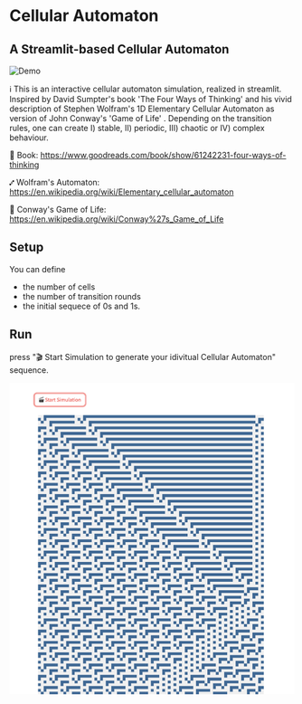 # Cellular Automaton
## A Streamlit-based Cellular Automaton

![Demo](img/cellular_automaton_demo_video.gif)

ℹ️ This is an interactive cellular automaton simulation, realized in streamlit. Inspired by David Sumpter's book 'The Four Ways of Thinking' and his vivid description of Stephen Wolfram's 1D Elementary Cellular Automaton as version of John Conway's 'Game of Life' . 
Depending on the transition rules, one can create I) stable, II) periodic, III) chaotic or IV) complex behaviour.

📕 Book: https://www.goodreads.com/book/show/61242231-four-ways-of-thinking

⑇ Wolfram's Automaton: https://en.wikipedia.org/wiki/Elementary_cellular_automaton 

🧬 Conway's Game of Life: https://en.wikipedia.org/wiki/Conway%27s_Game_of_Life 

## Setup 
You can define
- the number of cells
- the number of transition rounds
- the initial sequece of 0s and 1s. 

## Run
press "🎬 Start Simulation to generate your idivitual Cellular Automaton" sequence.


![Example Result](img/cellular_automaton_result.png)
